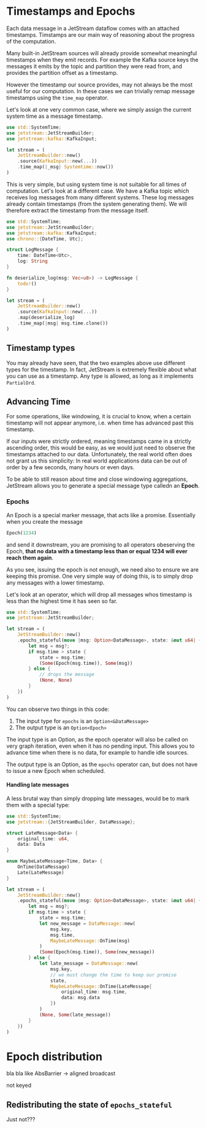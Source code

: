 # Timestamps and Epochs

Each data message in a JetStream dataflow comes with an attached timestamps.
Timstamps are our main way of reasoning about the progress of the computation.

Many built-in JetStream sources will already provide somewhat meaningful timestamps
when they emit records. For example the Kafka source keys the messages it emits by the
topic and partition they were read from, and provides the partition offset as a timestamp.

However the timestamp our source provides, may not always be the most useful for our computation.
In these cases we can trivially remap message timestamps using the `time_map` operator.

Let's look at one very common case, where we simply assign the current system time as a message
timestamp.

```rust
use std::SystemTime;
use jetstream::JetStreamBuilder;
use jetstream::kafka::KafkaInput;

let stream = (
    JetStreamBuilder::new()
    .source(KafkaInput::new(...))
    .time_map(|_msg| Systemtime::now())
)
```

This is very simple, but using system time is not suitable for all times of computation.
Let's look at a different case.
We have a Kafka topic which receives log messages from many different systems. These log messages
already contain timestamps (from the system generating them). We will therefore extract the timestamp
from the message itself.

```rust
use std::SystemTime;
use jetstream::JetStreamBuilder;
use jetstream::kafka::KafkaInput;
use chrono::{DateTime, Utc};

struct LogMessage {
    time: DateTime<Utc>,
    log: String
}

fn deserialize_log(msg: Vec<u8>) -> LogMessage {
    todo!()
}

let stream = (
    JetStreamBuilder::new()
    .source(KafkaInput::new(...))
    .map(deserialize_log)
    .time_map(|msg| msg.time.clone())
)
```

## Timestamp types

You may already have seen, that the two examples above use different types for the timestamp.
In fact, JetStream is extremely flexible about what you can use as a timestamp.
Any type is allowed, as long as it implements `PartialOrd`.

## Advancing Time

For some operations, like windowing, it is crucial to know, when a certain timestamp will not appear
anymore, i.e. when time has advanced past this timestamp.

If our inputs were strictly ordered, meaning timestamps came in a strictly ascending order,
this would be easy, as we would just need to observe the timestamps attached to our data.
Unfortunately, the real world often does not grant us this simplicity: In real world applications
data can be out of order by a few seconds, many hours or even days.

To be able to still reason about time and close windowing aggregations, JetStream allows you to
generate a special message type calledn an **Epoch**.

### Epochs

An Epoch is a special marker message, that acts like a promise. Essentially when you create the message

```rust
Epoch(1234)
```

and send it downstream, you are promising to all operators obeserving the Epoch, **that no data with a
timestamp less than or equal 1234 will ever reach them again**.

As you see, issuing the epoch is not enough, we need also to ensure we are keeping this promise.
One very simple way of doing this, is to simply drop any messages with a lower timestamp.

Let's look at an operator, which will drop all messages whos timestamp is less than the highest
time it has seen so far.

```rust
use std::SystemTime;
use jetstream::JetStreamBuilder;

let stream = (
    JetStreamBuilder::new()
    .epochs_stateful(move |msg: Option<DataMessage>, state: &mut u64| {
        let msg = msg?;
        if msg.time > state {
            state = msg.time;
            (Some(Epoch(msg.time)), Some(msg))
        } else {
            // drops the message
            (None, None)
        }
    })
)
```

You can observe two things in this code:

1. The input type for `epochs` is an `Option<&DataMessage>`
2. The output type is an `Option<Epoch>`

The input type is an Option, as the epoch operator will also be called on very graph iteration, even when it
has no pending input. This allows you to advance time when there is no data, for example to handle idle sources.

The output type is an Option, as the `epochs` operator can, but does not have to issue a new Epoch when scheduled.

#### Handling late messages

A less brutal way than simply dropping late messages, would be to mark them with a special type:

```rust
use std::SystemTime;
use jetstream::{JetStreamBuilder, DataMessage};

struct LateMessage<Data> {
    original_time: u64,
    data: Data
}

enum MaybeLateMessage<Time, Data> {
    OnTime(DataMessage)
    Late(LateMessage)
}

let stream = (
    JetStreamBuilder::new()
    .epochs_stateful(move |msg: Option<DataMessage>, state: &mut u64| {
        let msg = msg?;
        if msg.time > state {
            state = msg.time;            
            let new_message = DataMessage::new(
                msg.key,
                msg.time,
                MaybeLateMessage::OnTime(msg)
            )
            (Some(Epoch(msg.time)), Some(new_message))
        } else {
            let late_message = DataMessage::new(
                msg.key,
                // we must change the time to keep our promise
                state,
                MaybeLateMessage::OnTime(LateMessage{
                    original_time: msg.time,
                    data: msg.data
                })
            )
            (None, Some(late_message))
        }
    })
)
```

# Epoch distribution

bla bla like AbsBarrier -> aligned broadcast

not keyed

## Redistributing the state of `epochs_stateful`

Just not???
